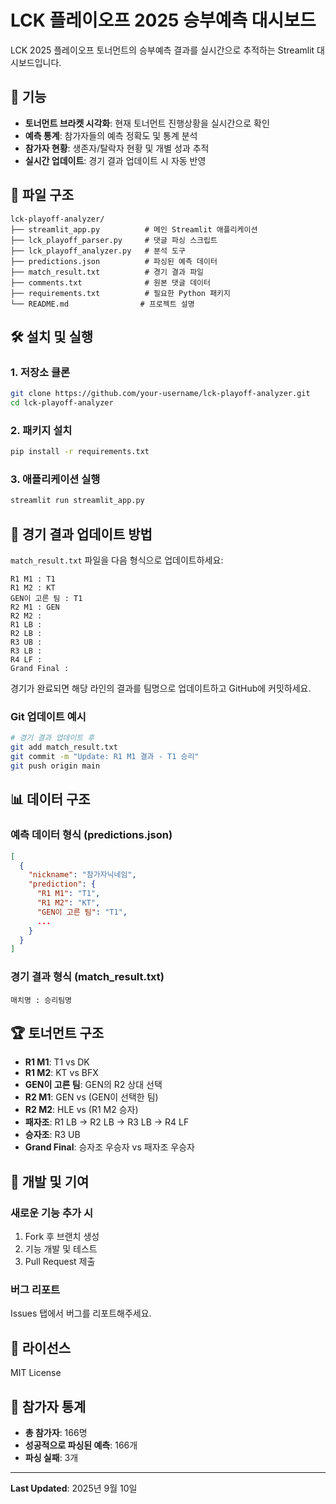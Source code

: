# LCK 플레이오프 2025 승부예측 대시보드

LCK 2025 플레이오프 토너먼트의 승부예측 결과를 실시간으로 추적하는 Streamlit 대시보드입니다.

## 🚀 기능

- **토너먼트 브라켓 시각화**: 현재 토너먼트 진행상황을 실시간으로 확인
- **예측 통계**: 참가자들의 예측 정확도 및 통계 분석
- **참가자 현황**: 생존자/탈락자 현황 및 개별 성과 추적
- **실시간 업데이트**: 경기 결과 업데이트 시 자동 반영

## 📁 파일 구조

```
lck-playoff-analyzer/
├── streamlit_app.py          # 메인 Streamlit 애플리케이션
├── lck_playoff_parser.py     # 댓글 파싱 스크립트
├── lck_playoff_analyzer.py   # 분석 도구
├── predictions.json          # 파싱된 예측 데이터
├── match_result.txt          # 경기 결과 파일
├── comments.txt              # 원본 댓글 데이터
├── requirements.txt          # 필요한 Python 패키지
└── README.md                # 프로젝트 설명
```

## 🛠️ 설치 및 실행

### 1. 저장소 클론
```bash
git clone https://github.com/your-username/lck-playoff-analyzer.git
cd lck-playoff-analyzer
```

### 2. 패키지 설치
```bash
pip install -r requirements.txt
```

### 3. 애플리케이션 실행
```bash
streamlit run streamlit_app.py
```

## 📝 경기 결과 업데이트 방법

`match_result.txt` 파일을 다음 형식으로 업데이트하세요:

```
R1 M1 : T1
R1 M2 : KT
GEN이 고른 팀 : T1
R2 M1 : GEN
R2 M2 : 
R1 LB : 
R2 LB : 
R3 UB : 
R3 LB : 
R4 LF : 
Grand Final : 
```

경기가 완료되면 해당 라인의 결과를 팀명으로 업데이트하고 GitHub에 커밋하세요.

### Git 업데이트 예시
```bash
# 경기 결과 업데이트 후
git add match_result.txt
git commit -m "Update: R1 M1 결과 - T1 승리"
git push origin main
```

## 📊 데이터 구조

### 예측 데이터 형식 (predictions.json)
```json
[
  {
    "nickname": "참가자닉네임",
    "prediction": {
      "R1 M1": "T1",
      "R1 M2": "KT",
      "GEN이 고른 팀": "T1",
      ...
    }
  }
]
```

### 경기 결과 형식 (match_result.txt)
```
매치명 : 승리팀명
```

## 🏆 토너먼트 구조

- **R1 M1**: T1 vs DK
- **R1 M2**: KT vs BFX  
- **GEN이 고른 팀**: GEN의 R2 상대 선택
- **R2 M1**: GEN vs (GEN이 선택한 팀)
- **R2 M2**: HLE vs (R1 M2 승자)
- **패자조**: R1 LB → R2 LB → R3 LB → R4 LF
- **승자조**: R3 UB
- **Grand Final**: 승자조 우승자 vs 패자조 우승자

## 🔧 개발 및 기여

### 새로운 기능 추가 시
1. Fork 후 브랜치 생성
2. 기능 개발 및 테스트
3. Pull Request 제출

### 버그 리포트
Issues 탭에서 버그를 리포트해주세요.

## 📄 라이선스

MIT License

## 👥 참가자 통계

- **총 참가자**: 166명
- **성공적으로 파싱된 예측**: 166개
- **파싱 실패**: 3개

---
**Last Updated**: 2025년 9월 10일